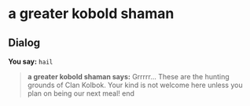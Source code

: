 # a greater kobold shaman
## Dialog

**You say:** `hail`



>**a greater kobold shaman says:** Grrrrr... These are the hunting grounds of Clan Kolbok. Your kind is not welcome here unless you plan on being our next meal!
end